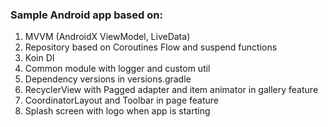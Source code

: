 ### Sample Android app based on:

1. MVVM (AndroidX ViewModel, LiveData)
2. Repository based on Coroutines Flow and suspend functions
3. Koin DI
4. Common module with logger and custom util
5. Dependency versions in versions.gradle
6. RecyclerView with Pagged adapter and item animator in gallery feature
6. CoordinatorLayout and Toolbar in page feature
7. Splash screen with logo when app is starting

